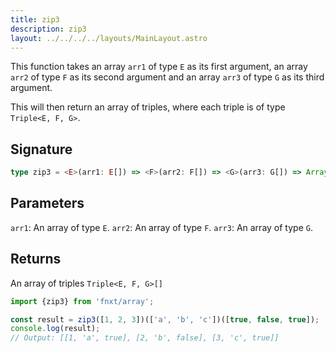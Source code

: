 ```yaml
---
title: zip3
description: zip3
layout: ../../../../layouts/MainLayout.astro
---
```

This function takes 
an array `arr1` of type `E` as its first argument,
an array `arr2` of type `F` as its second argument
and
an array `arr3` of type `G` as its third argument.

This will then return an array of triples, where each triple is of type `Triple<E, F, G>`.

## Signature

```ts
type zip3 = <E>(arr1: E[]) => <F>(arr2: F[]) => <G>(arr3: G[]) => Array<Triple<E, F, G>>
```

## Parameters

`arr1`: An array of type `E`.
`arr2`: An array of type `F`.
`arr3`: An array of type `G`.

## Returns

An array of triples `Triple<E, F, G>[]`

```ts
import {zip3} from 'fnxt/array';

const result = zip3([1, 2, 3])(['a', 'b', 'c'])([true, false, true]);
console.log(result);
// Output: [[1, 'a', true], [2, 'b', false], [3, 'c', true]]
```
